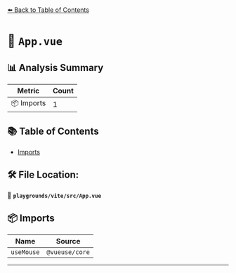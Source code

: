 [⬅️ Back to Table of Contents](../../../index.md)

# 📄 `App.vue`

## 📊 Analysis Summary

| Metric | Count |
|--------|-------|
| 📦 Imports | 1 |

## 📚 Table of Contents

- [Imports](#imports)

## 🛠️ File Location:
📂 **`playgrounds/vite/src/App.vue`**

## 📦 Imports

| Name | Source |
|------|--------|
| `useMouse` | `@vueuse/core` |


---